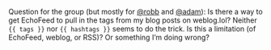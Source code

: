 Question for the group (but mostly for <span class="h-card" translate="no">[@<span>robb</span>](https://social.lol/@robb)</span> and <span class="h-card" translate="no">[@<span>adam</span>](https://social.lol/@adam)</span>): Is there a way to get EchoFeed to pull in the tags from my blog posts on weblog.lol? Neither `{{ tags }}` nor `{{ hashtags }}` seems to do the trick. Is this a limitation (of EchoFeed, weblog, or RSS)? Or something I’m doing wrong?